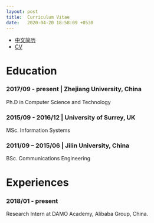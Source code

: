 ```yaml
---
layout: post
title:  Curriculum Vitae
date:   2020-04-20 18:58:09 +0530
---
```

* [中文简历](/assets/CV_zh_200803.pdf)
* [CV](/assets/CV_en_200803.pdf)

# Education

### 2017/09 - present \| Zhejiang University, China

Ph.D in Computer Science and Technology

### 2015/09 - 2016/12 \| University of Surrey, UK
  
MSc. Information Systems

### 2011/09 – 2015/06 \| Jilin University, China
  
BSc. Communications Engineering
  
  
# Experiences

### 2018/01 - present

  Research Intern at DAMO Academy, Alibaba Group, China.
